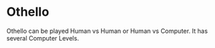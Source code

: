 # Othello

Othello can be played Human vs Human or Human vs Computer.  It has several Computer Levels.
